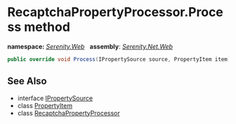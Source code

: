 # RecaptchaPropertyProcessor.Process method
**namespace:** *[Serenity.Web](../../README.md#serenity.web-namespace)*   **assembly**: *[Serenity.Net.Web](../../README.md)*

```csharp
public override void Process(IPropertySource source, PropertyItem item)
```

## See Also

* interface [IPropertySource](../Serenity.Net.Entity/../../Serenity.PropertyGrid/IPropertySource.md)
* class [PropertyItem](../Serenity.Net.Core/../../Serenity.ComponentModel/PropertyItem.md)
* class [RecaptchaPropertyProcessor](../RecaptchaPropertyProcessor.md)
